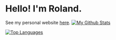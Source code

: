 # Hello! I'm Roland.
See my personal website [here](https://roland-is.me).
[![My Github Stats](https://github-readme-stats.vercel.app/api?username=NotRoland&theme=radical)](https://github.com/anuraghazra/github-readme-stats)

[![Top Languages](https://github-readme-stats.vercel.app/api/top-langs/?username=NotRoland&layout=compact&theme=radical&langs_count=6)](https://github.com/anuraghazra/github-readme-stats)
